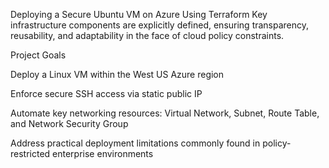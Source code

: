 Deploying a Secure Ubuntu VM on Azure Using Terraform
Key infrastructure components are explicitly defined, ensuring transparency, reusability, and adaptability in the face of cloud policy constraints.

Project Goals

Deploy a Linux VM within the West US Azure region

Enforce secure SSH access via static public IP

Automate key networking resources: Virtual Network, Subnet, Route Table, and Network Security Group

Address practical deployment limitations commonly found in policy-restricted enterprise environments

